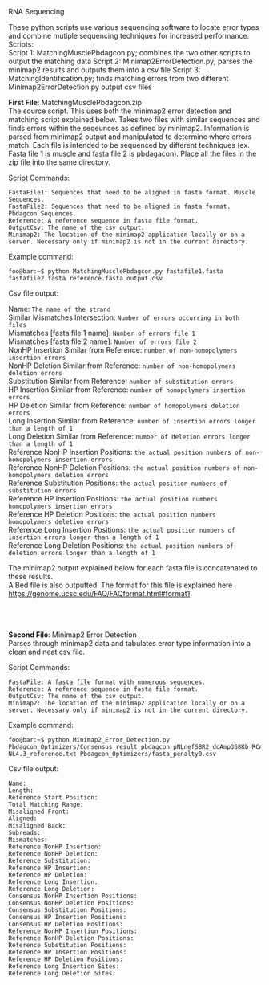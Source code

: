 RNA Sequencing

These python scripts use various sequencing software to locate error types and combine mutiple sequencing techniques for increased performance.
<br/>
Scripts:<br/>
Script 1: MatchingMusclePbdagcon.py; combines the two other scripts to output the matching data
Script 2: Minimap2ErrorDetection.py; parses the minimap2 results and outputs them into a csv file
Script 3: MatchingIdentification.py; finds matching errors from two different Minimap2ErrorDetection.py output csv files

**First File**: MatchingMusclePbdagcon.zip<br/>
The source script. This uses both the minimap2 error detection and matching script explained below. Takes two files with similar sequences and finds errors within the seqeunces as defined by minimap2. Information is parsed from minimap2 output and manipulated to determine where errors match. Each file is intended to be sequenced by different techniques (ex. Fasta file 1 is muscle and fasta file 2 is pbdagacon). Place all the files in the zip file into the same directory.
  
  Script Commands:
  
    FastaFile1: Sequences that need to be aligned in fasta format. Muscle Sequences.
    FastaFile2: Sequences that need to be aligned in fasta format. Pbdagcon Sequences.
    Reference: A reference sequence in fasta file format.
    OutputCsv: The name of the csv output.
    Minimap2: The location of the minimap2 application locally or on a server. Necessary only if minimap2 is not in the current directory.
  Example command:
  ```console
  foo@bar:~$ python MatchingMusclePbdagcon.py fastafile1.fasta fastafile2.fasta reference.fasta output.csv
  ```
 Csv file output:

  Name: ```The name of the strand```<br/>
  Similar Mismatches Intersection: ```Number of errors occurring in both files```<br/>
  Mismatches [fasta file 1 name]: ```Number of errors file 1```<br/>
  Mismatches [fasta file 2 name]: ```Number of errors file 2```<br/>
  NonHP Insertion Similar from Reference: ```number of non-homopolymers insertion errors```<br/> 
  NonHP Deletion Similar from Reference: ```number of non-homopolymers deletion errors```<br/> 
  Substitution Similar from Reference: ```number of substitution errors```<br/> 
  HP Insertion Similar from Reference: ```number of homopolymers insertion errors```<br/> 
  HP Deletion Similar from Reference: ```number of homopolymers deletion errors```<br/> 
  Long Insertion Similar from Reference: ```number of insertion errors longer than a length of 1```<br/>
  Long Deletion Similar from Reference: ```number of deletion errors longer than a length of 1```<br/>
  Reference NonHP Insertion Positions: ```the actual position numbers of non-homopolymers insertion errors```<br/> 
  Reference NonHP Deletion Positions: ```the actual position numbers of non-homopolymers deletion errors```<br/> 
  Reference Substitution Positions: ```the actual position numbers of substitution errors```<br/> 
  Reference HP Insertion Positions: ```the actual position numbers homopolymers insertion errors```<br/> 
  Reference HP Deletion Positions: ```the actual position numbers homopolymers deletion errors```<br/>
  Reference Long Insertion Positions: ```the actual position numbers of insertion errors longer than a length of 1```<br/>
  Reference Long Deletion Positions: ```the actual position numbers of deletion errors longer than a length of 1```<br/>

The minimap2 output explained below for each fasta file is concatenated to these results.<br/> 
A Bed file is also outputted. The format for this file is explained here https://genome.ucsc.edu/FAQ/FAQformat.html#format1.
<br/>
<br/>
<br/>
<br/>

**Second File**: Minimap2 Error Detection<br/>
Parses through minimap2 data and tabulates error type information into a clean and neat csv file.
  
  Script Commands:
  
    FastaFile: A fasta file format with numerous sequences.
    Reference: A reference sequence in fasta file format.
    OutputCsv: The name of the csv output.
    Minimap2: The location of the minimap2 application locally or on a server. Necessary only if minimap2 is not in the current directory.
  Example command:
  ```console
  foo@bar:~$ python Minimap2_Error_Detection.py Pbdagcon_Optimizers/Consensus_result_pbdagcon_pNLnefSBR2_ddAmp368Kb_RCA.fasta_penalty0no1.0nan.fasta NL4.3_reference.txt Pbdagcon_Optimizers/fasta_penalty0.csv
  ```
 Csv file output:
  ```console
  Name:
  Length:
  Reference Start Position:
  Total Matching Range:	
  Misaligned Front:
  Aligned:
  Misaligned Back:
  Subreads:
  Mismatches:
  Reference NonHP Insertion:
  Reference NonHP Deletion:
  Reference Substitution:
  Reference HP Insertion:
  Reference HP Deletion:
  Reference Long Insertion:
  Reference Long Deletion:
  Consensus NonHP Insertion Positions:
  Consensus NonHP Deletion Positions:
  Consensus Substitution Positions:
  Consensus HP Insertion Positions:
  Consensus HP Deletion Positions:
  Reference NonHP Insertion Positions:
  Reference NonHP Deletion Positions:
  Reference Substitution Positions:
  Reference HP Insertion Positions:
  Reference HP Deletion Positions:
  Reference Long Insertion Sites:
  Reference Long Deletion Sites:
  ```
  
  

